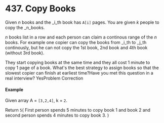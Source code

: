 # 437. Copy Books

Given _n_ books and the _i_th book has `A[i]` pages. You are given _k_ people to copy the _n_books.

_n_ books list in a row and each person can claim a continous range of the _n_ books. For example one copier can copy the books from _i_th to _j_th continously, but he can not copy the 1st book, 2nd book and 4th book \(without 3rd book\).

They start copying books at the same time and they all cost 1 minute to copy 1 page of a book. What's the best strategy to assign books so that the slowest copier can finish at earliest time?Have you met this question in a real interview?  YesProblem Correction

#### Example

Given array A = `[3,2,4]`, k = `2`.

Return `5`\( First person spends 5 minutes to copy book 1 and book 2 and second person spends 4 minutes to copy book 3. \)

